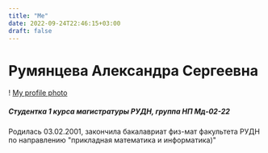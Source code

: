 ```yaml
---
title: "Me"
date: 2022-09-24T22:46:15+03:00
draft: false
---
```


# Румянцева Александра Сергеевна

! [My profile photo](/content/posts/me.jpg)

##### Студентка 1 курса магистратуры РУДН, группа НП Мд-02-22

Родилась 03.02.2001, закончила бакалавриат физ-мат факультета РУДН по направлению "прикладная
математика и информатика)"